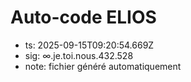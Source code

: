 # Auto-code ELIOS
- ts: 2025-09-15T09:20:54.669Z
- sig: ∞.je.toi.nous.432.528
- note: fichier généré automatiquement